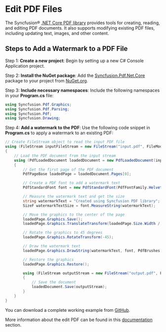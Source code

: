 # Edit PDF Files

The Syncfusion&reg; [.NET Core PDF library](https://www.syncfusion.com/document-processing/pdf-framework/net-core/pdf-library) provides tools for creating, reading, and editing PDF documents. It also supports modifying existing PDF files, including updating text, images, and other content.

## Steps to Add a Watermark to a PDF File

Step 1: **Create a new project**: Begin by setting up a new C# Console Application project.

Step 2: **Install the NuGet package**: Add the [Syncfusion.Pdf.Net.Core](https://www.nuget.org/packages/Syncfusion.Pdf.Net.Core/) package to your project from [NuGet.org](https://www.nuget.org/).

Step 3: **Include necessary namespaces**: Include the following namespaces in your **Program.cs** file:

   ```csharp
   using Syncfusion.Pdf.Graphics;
   using Syncfusion.Pdf.Parsing;
   using Syncfusion.Pdf;
   using Syncfusion.Drawing;
   ```

Step 4: **Add a watermark to the PDF**: Use the following code snippet in **Program.cs** to apply a watermark to an existing PDF:

   ```csharp
   // Create FileStream object to read the input PDF file
   using (FileStream inputFileStream = new FileStream("input.pdf", FileMode.Open, FileAccess.Read))
   {
       // Load the PDF document from the input stream
       using (PdfLoadedDocument loadedDocument = new PdfLoadedDocument(inputFileStream))
       {
           // Get the first page of the PDF document
           PdfPageBase loadedPage = loadedDocument.Pages[0];

           // Create a PDF font to add a watermark text
           PdfStandardFont font = new PdfStandardFont(PdfFontFamily.Helvetica, 32);

           // Measure the watermark text and get the size
           string watermarkText = "Created using Syncfusion PDF library";
           SizeF watermarkTextSize = font.MeasureString(watermarkText);

           // Move the graphics to the center of the page
           loadedPage.Graphics.Save();
           loadedPage.Graphics.TranslateTransform(loadedPage.Size.Width / 2, loadedPage.Size.Height / 2);

           // Rotate the graphics to 45 degrees
           loadedPage.Graphics.RotateTransform(-45);

           // Draw the watermark text
           loadedPage.Graphics.DrawString(watermarkText, font, PdfBrushes.Red, new PointF(-watermarkTextSize.Width / 2, -watermarkTextSize.Height / 2));

           // Restore the graphics
           loadedPage.Graphics.Restore();

           using (FileStream outputStream = new FileStream("output.pdf", FileMode.Create, FileAccess.Write))
           {
               // Save the document
               loadedDocument.Save(outputStream);
           }
       }
   }
   ```

You can download a complete working example from [GitHub](https://github.com/SyncfusionExamples/PDF-Examples/tree/master/Watermark/Add-text-watermark-in-an-existing-PDF-document/.NET).

More information about the edit PDF can be found in this [documentation](https://help.syncfusion.com/document-processing/pdf/pdf-library/net/working-with-watermarks) section.